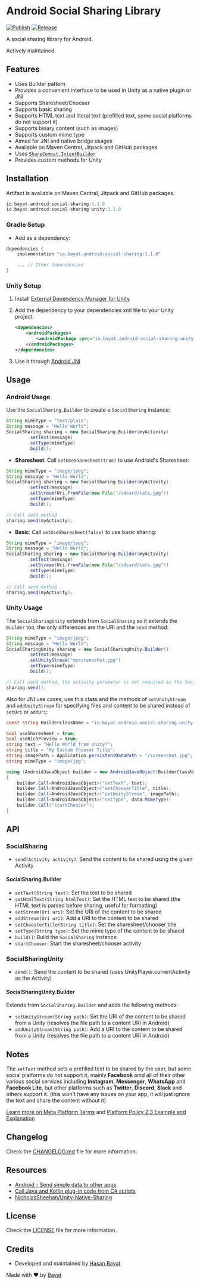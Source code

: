 # Android Social Sharing Library

[![Publish](https://github.com/BayatGames/android-social-sharing/actions/workflows/publish.yml/badge.svg)](https://github.com/BayatGames/android-social-sharing/actions/workflows/publish.yml) [![Release](https://jitpack.io/v/BayatGames/android-social-sharing.svg)](https://jitpack.io/#BayatGames/android-social-sharing)

A social sharing library for Android.

Actively maintained.

## Features

- Uses Builder pattern
- Provides a convenient interface to be used in Unity as a native plugin or JNI
- Supports Sharesheet/Chooser
- Supports basic sharing
- Supports HTML text and literal text (prefilled text, some social platforms do not support it)
- Supports binary content (such as images)
- Supports custom mime type
- Aimed for JNI and native bridge usages
- Available on Maven Central, Jitpack and GitHub packages
- Uses [`ShareCompat.IntentBuilder`](https://developer.android.com/reference/androidx/core/app/ShareCompat.IntentBuilder)
- Provides custom methods for Unity

## Installation

Artifact is available on Maven Central, Jitpack and GitHub packages.

```groovy
io.bayat.android:social-sharing:1.1.0
io.bayat.android:social-sharing-unity:1.1.0
```

### Gradle Setup

- Add as a dependency:

```groovy
dependencies {
    implementation "io.bayat.android:social-sharing:1.1.0"

    ... // Other dependencies
}
```

### Unity Setup

1. Install [External Dependency Manager for Unity](https://github.com/googlesamples/unity-jar-resolver)
2. Add the dependency to your dependencies xml file to your Unity project:

    ```xml
    <dependencies>
        <androidPackages>
            <androidPackage spec="io.bayat.android:social-sharing-unity:1.1.0" />
        </androidPackages>
    </dependencies>
    ```

3. Use it through [Android JNI](https://docs.unity3d.com/Manual/android-plugins-java-code-from-c-sharp.html)

## Usage

### Android Usage

Use the `SocialSharing.Builder` to create a `SocialSharing` instance:

```java
String mimeType = "text/plain";
String message = "Hello World";
SocialSharing sharing = new SocialSharing.Builder(myActivity)
        .setText(message)
        .setType(mimeType)
        .build();
```

- **Sharesheet**: Call `setUseSharesheet(true)` to use Android's Sharesheet:

```java
String mimeType = "image/jpeg";
String message = "Hello World";
SocialSharing sharing = new SocialSharing.Builder(myActivity)
        .setText(message)
        .setStream(Uri.fromFile(new File("/sdcard/cats.jpg"))
        .setType(mimeType)
        .build();

// Call send method
sharing.send(myActivity);
```

- **Basic**: Call `setUseSharesheet(false)` to use basic sharing:

```java
String mimeType = "image/jpeg";
String message = "Hello World";
SocialSharing sharing = new SocialSharing.Builder(myActivity)
        .setText(message)
        .setStream(Uri.fromFile(new File("/sdcard/cats.jpg"))
        .setType(mimeType)
        .build();

// Call send method
sharing.send(myActivity);
```

### Unity Usage

The `SocialSharingUnity` extends from `SocialSharing` so it extends the `Builder` too, the only differences are the URI and the `send` method:

```java
String mimeType = "image/jpeg";
String message = "Hello World";
SocialSharingUnity sharing = new SocialSharingUnity.Builder()
        .setText(message)
        .setUnityStream("myscreenshot.jpg")
        .setType(mimeType)
        .build();

// Call send method, the activity parameter is not required as the SocialSharingUnity will use the current activity of UnityPlayer
sharing.send();
```

Also for JNI use cases, use this class and the methods of `setUnityStream` and `addUnityStream` for specifying files and content to be shared instead of `setUri` or `addUri`:

```csharp
const string BuilderClassName = "io.bayat.android.social.sharing.unity.SocialSharingUnity$UnityBuilder";

bool useSharesheet = true;
bool useRichPreview = true;
string text = "Hello World from Unity!";
string title = "My Custom Chooser Title";
string imagePath = Application.persistentDataPath + "/screenshot.jpg";
string mimeType = "image/jpg";

using (AndroidJavaObject builder = new AndroidJavaObject(BuilderClassName))
{
    builder.Call<AndroidJavaObject>("setText", text);
    builder.Call<AndroidJavaObject>("setChooserTitle", title);
    builder.Call<AndroidJavaObject>("setUnityStream", imagePath);
    builder.Call<AndroidJavaObject>("setType", data.MimeType);
    builder.Call("startChooser");
}
```

## API

### SocialSharing

- `send(Activity activity)`: Send the content to be shared using the given Activity

#### SocialSharing.Builder

- `setText(String text)`: Set the text to be shared
- `setHtmlText(String htmlText)`: Set the HTML text to be shared (the HTML text is parsed before sharing, useful for formatting)
- `setStream(Uri uri)`: Set the URI of the content to be shared
- `addStream(Uri uri)`: Add a URI to the content to be shared
- `setChoosterTitle(String title)`: Set the sharesheet/chooser title
- `setType(String type)`: Set the mime type of the content to be shared
- `build()`: Build the `SocialSharing` instance
- `startChooser`: Start the sharesheet/chooser activity

### SocialSharingUnity

- `send()`: Send the content to be shared (uses UnityPlayer.currentActivity as the Activity)

#### SocialSharingUnity.Builder

Extends from `SocialSharing.Builder` and adds the following methods:

- `setUnityStream(String path)`: Set the URI of the content to be shared from a Unity (resolves the file path to a content URI in Android)
- `addUnityStream(String path)`: Add a URI to the content to be shared from a Unity (resolves the file path to a content URI in Android)

## Notes

The `setText` method sets a prefilled text to be shared by the user, but some social platforms do not support it, mainly **Facebook** amd all of their other various social services including **Instagram**, **Messenger**, **WhatsApp** and **Facebook Lite**, but other platforms such as **Twitter**, **Discord**, **Slack** and others support it. (this won't have any issues on your app, it will just ignore the text and share the content without it)

[Learn more on Meta Platform Terms](https://developers.facebook.com/terms/) and [Platform Policy 2.3 Example and Explanation](https://developers.facebook.com/docs/apps/review/prefill)

## Changelog

Check the [CHANGELOG.md][changelog] file for more information.

## Resources

- [Android - Send simple data to other apps](https://developer.android.com/training/sharing/send)
- [Call Java and Kotlin plug-in code from C# scripts](https://docs.unity3d.com/Manual/android-plugins-java-code-from-c-sharp.html)
- [NicholasSheehan/Unity-Native-Sharing](https://github.com/NicholasSheehan/Unity-Native-Sharing)

## License

Check the [LICENSE][license] file for more information.

## Credits

- Developed and maintained by [Hasan Bayat][hasanbayat]

Made with ❤️ by [Bayat][bayat]

[changelog]: ../blob/main/CHANGELOG.md
[license]: ../blob/main/LICENSE
[bayat]: https://bayat.io
[hasanbayat]: https://github.com/hasanbayatme
[bayatgames]: https://github.com/BayatGames
